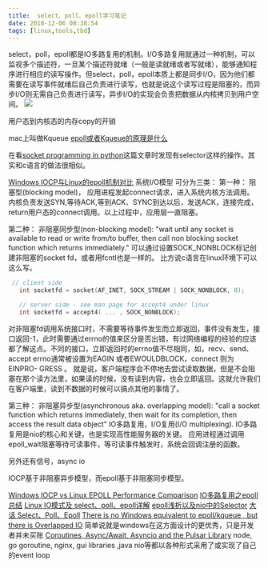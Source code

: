 ```yaml
---
title:  select、poll、epoll学习笔记
date: 2018-12-06 08:38:54
tags: [linux,tools,tbd]
---
```


select，poll，epoll都是IO多路复用的机制。I/O多路复用就通过一种机制，可以监视多个描述符，一旦某个描述符就绪（一般是读就绪或者写就绪），能够通知程序进行相应的读写操作。但select，poll，epoll本质上都是同步I/O，因为他们都需要在读写事件就绪后自己负责进行读写，也就是说这个读写过程是阻塞的，而异步I/O则无需自己负责进行读写，异步I/O的实现会负责把数据从内核拷贝到用户空间。
![](https://www.haldir66.ga/static/imgs/OrionNebula_EN-AU10620917199_1920x1080.jpg)
<!--more-->


用户态到内核态的内存copy的开销

mac上叫做Kqueue
[epoll或者Kqueue的原理是什么](https://www.zhihu.com/question/20122137)



在看[socket programming in python](https://realpython.com/python-sockets/)这篇文章时发现有selector这样的操作。其实和c语言的做法很相似。


[Windows IOCP与Linux的epoll机制对比](https://www.jianshu.com/p/d2f4c35cb692)
系统I/O模型 可分为三类：
第一种： 阻塞型(blocking model)，
应用进程发起connect请求，进入系统内核方法调用。内核负责发送SYN,等待ACK,等到ACK、SYNC到达以后，发送ACK，连接完成，return用户态的connect调用。以上过程中，应用层一直阻塞。


第二种： 非阻塞同步型(non-blocking model): "wait until any socket is available to read or write from/to buffer, then call non blocking socket function which returns immediately."
可以通过设置SOCK_NONBLOCK标记创建非阻塞的socket fd，或者用fcntl也是一样的。
比方说c语言在linux环境下可以这么写。
```c
 // client side
   int socketfd = socket(AF_INET, SOCK_STREAM | SOCK_NONBLOCK, 0);

   // server side - see man page for accept4 under linux 
   int socketfd = accept4( ... , SOCK_NONBLOCK);
```
对非阻塞fd调用系统接口时，不需要等待事件发生而立即返回，事件没有发生，接口返回-1，此时需要通过errno的值来区分是否出错，有过网络编程的经验的应该都了解这点。不同的接口，立即返回时的errno值不尽相同，如，recv、send、accept errno通常被设置为EAGIN 或者EWOULDBLOCK，connect 则为EINPRO- GRESS 。
就是说，客户端程序会不停地去尝试读取数据，但是不会阻塞在那个读方法里，如果读的时候，没有读到内容，也会立即返回。这就允许我们在客户端里，读到不数据的时候可以搞点其他的事情了。


第三种： 非阻塞异步型(asynchronous aka. overlapping model): "call a socket function which returns immediately, then wait for its completion, then access the result data object"
IO多路复用，I/O复用(I/O multiplexing). IO多路复用是nio的核心和关键，也是实现高性能服务器的关键。
应用进程通过调用epoll_wait阻塞等待可读事件，等可读事件触发时，系统会回调注册的函数。


另外还有信号，async io

IOCP基于非阻塞异步模型，而epoll基于非阻塞同步模型。


[Windows IOCP vs Linux EPOLL Performance Comparison](https://www.slideshare.net/sm9kr/iocp-vs-epoll-perfor)
[IO多路复用之epoll总结](https://www.cnblogs.com/Anker/p/3263780.html)
[Linux IO模式及 select、poll、epoll详解](https://segmentfault.com/a/1190000003063859)
[epoll浅析以及nio中的Selector](https://my.oschina.net/hosee/blog/730598)
[大话 Select、Poll、Epoll](https://cloud.tencent.com/developer/article/1005481)
[There is no Windows equivalent to epoll/kqueue , but there is Overlapped IO](https://news.ycombinator.com/item?id=8526264) 简单说就是windows在这方面设计的更优秀，只是开发者并未买账
[Coroutines, Async/Await, Asyncio and the Pulsar Library](https://www.youtube.com/watch?v=M5-mcKh8QmY) node, go goroutine, nginx, gui libraries ,java nio等都以各种形式采用了或实现了自己的event loop